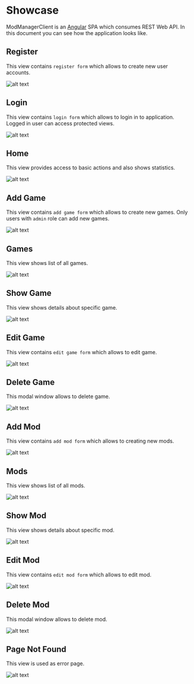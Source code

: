 # Showcase

ModManagerClient is an [Angular](https://angular.io/) SPA which consumes REST Web API. In this document you can see how the application looks like.

## Register

This view contains `register form` which allows to create new user accounts.

![alt text](https://github.com/pawelkudzia/modmanager/blob/feature/docs/images/01_register.png "Register")

## Login

This view contains `login form` which allows to login in to application. Logged in user can access protected views.

![alt text](https://github.com/pawelkudzia/modmanager/blob/feature/docs/images/02_login.png "Login")

## Home

This view provides access to basic actions and also shows statistics.

![alt text](https://github.com/pawelkudzia/modmanager/blob/feature/docs/images/03_home.png "Home")

## Add Game

This view contains `add game form` which allows to create new games. Only users with `admin` role can add new games.

![alt text](https://github.com/pawelkudzia/modmanager/blob/feature/docs/images/04_add_game.png "Add Game")

## Games

This view shows list of all games.

![alt text](https://github.com/pawelkudzia/modmanager/blob/feature/docs/images/05_games.png "Games")

## Show Game

This view shows details about specific game.

![alt text](https://github.com/pawelkudzia/modmanager/blob/feature/docs/images/06_show_game.png "Show Game")

## Edit Game

This view contains `edit game form` which allows to edit game.

![alt text](https://github.com/pawelkudzia/modmanager/blob/feature/docs/images/07_edit_game.png "Edit Game")

## Delete Game

This modal window allows to delete game.

![alt text](https://github.com/pawelkudzia/modmanager/blob/feature/docs/images/08_delete_game.png "Delete Game")

## Add Mod

This view contains `add mod form` which allows to creating new mods.

![alt text](https://github.com/pawelkudzia/modmanager/blob/feature/docs/images/09_add_mod.png "Add Mod")

## Mods

This view shows list of all mods.

![alt text](https://github.com/pawelkudzia/modmanager/blob/feature/docs/images/10_mods.png "Mods")

## Show Mod

This view shows details about specific mod.

![alt text](https://github.com/pawelkudzia/modmanager/blob/feature/docs/images/11_show_mod.png "Show Mod")

## Edit Mod

This view contains `edit mod form` which allows to edit mod.

![alt text](https://github.com/pawelkudzia/modmanager/blob/feature/docs/images/12_edit_mod.png "Edit Mod")

## Delete Mod

This modal window allows to delete mod.

![alt text](https://github.com/pawelkudzia/modmanager/blob/feature/docs/images/13_delete_mod.png "Delete Mod")

## Page Not Found

This view is used as error page.

![alt text](https://github.com/pawelkudzia/modmanager/blob/feature/docs/images/14_page_not_found.png "Page Not Found")
